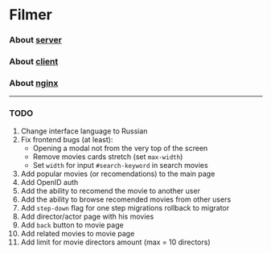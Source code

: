# Filmer

### About [server](./server/README.md)
### About [client](./client/README.md)
### About [nginx](./nginx/README.md)

<hr>

### TODO

1. Change interface language to Russian
2. Fix frontend bugs (at least):
	* Opening a modal not from the very top of the screen
	* Remove movies cards stretch (set `max-width`)
	* Set `width` for input `#search-keyword` in search movies
3. Add popular movies (or recomendations) to the main page
4. Add OpenID auth
5. Add the ability to recomend the movie to another user
6. Add the ability to browse recomended movies from other users
7. Add `step-down` flag for one step migrations rollback to migrator
8. Add director/actor page with his movies
9. Add `back` button to movie page
10. Add related movies to movie page
11. Add limit for movie directors amount (max = 10 directors)
